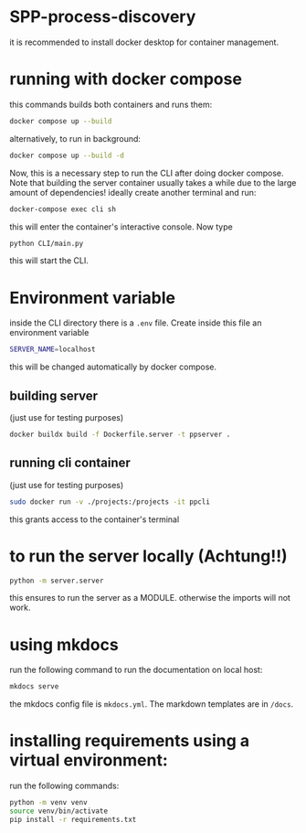 # SPP-process-discovery
it is recommended to install docker desktop for container management. 
# running with docker compose
this commands builds both containers and runs them:
```sh
docker compose up --build
```
alternatively, to run in background: 
```sh
docker compose up --build -d
```
Now, this is a necessary step to run the CLI after doing docker compose. Note that building the 
server container usually takes a while due to the large amount of dependencies!
ideally create another terminal and run: 
```sh
docker-compose exec cli sh
```
this will enter the container's interactive console. Now type
```sh
python CLI/main.py
```
this will start the CLI.


# Environment variable
inside the CLI directory there is a `.env` file. Create inside this file an environment variable
```sh
SERVER_NAME=localhost
```
this will be changed automatically by docker compose.

## building server
(just use for testing purposes)
```sh
docker buildx build -f Dockerfile.server -t ppserver .
```

## running cli container 
(just use for testing purposes)
```sh
sudo docker run -v ./projects:/projects -it ppcli
```
this grants access to the container's terminal



# to run the server locally (Achtung!!)
```sh
python -m server.server
```
this ensures to run the server as a MODULE. otherwise the imports will not work.


# using mkdocs
run the following command to run the documentation on local host:
```bash
mkdocs serve
```
the mkdocs config file is `mkdocs.yml`. The markdown templates are in `/docs`. 


# installing requirements using a virtual environment: 
run the following commands: 
```bash
python -m venv venv
source venv/bin/activate
pip install -r requirements.txt
```